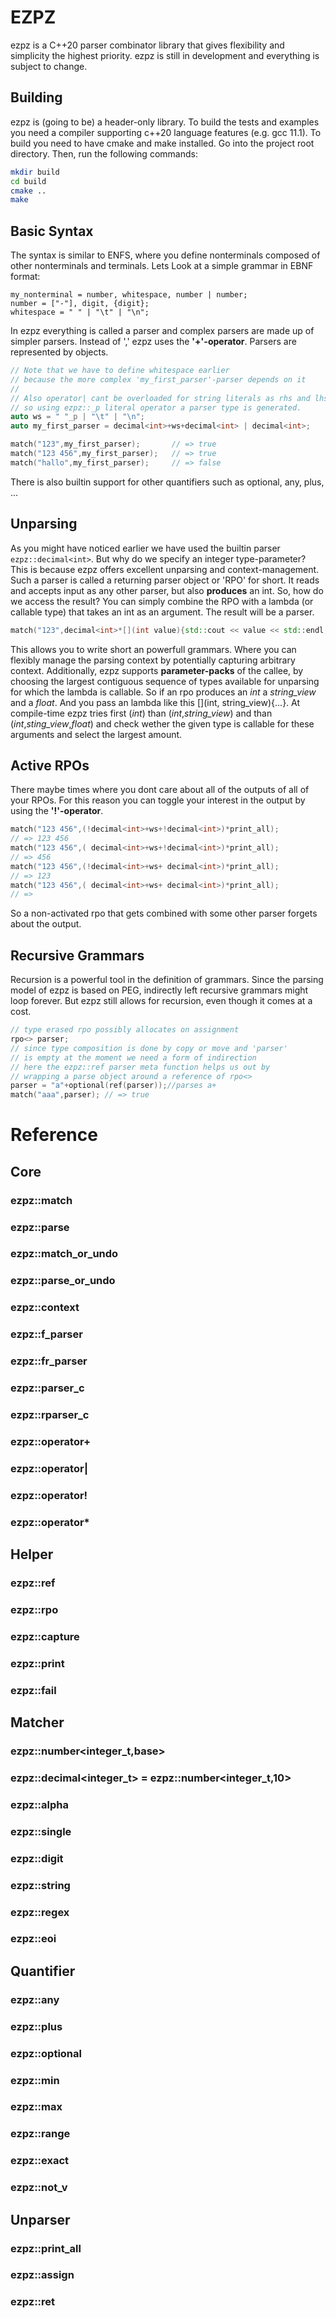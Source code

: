 # EZPZ
ezpz is a C++20 parser combinator library that gives flexibility and simplicity the highest priority. ezpz is still in development and everything is subject to change.

## Building
ezpz is (going to be) a header-only library. To build the tests and examples you need a compiler supporting c++20 language features (e.g. gcc 11.1). To build you need to have cmake and make installed. Go into the project root directory. Then, run the following commands:
```bash
mkdir build
cd build
cmake ..
make
```

## Basic Syntax
The syntax is similar to ENFS, where you define nonterminals composed of other nonterminals and terminals. Lets Look at a simple grammar in EBNF format:

```uml
my_nonterminal = number, whitespace, number | number;
number = ["-"], digit, {digit};
whitespace = " " | "\t" | "\n";
```
In ezpz everything is called a parser and complex parsers are made up of simpler parsers. Instead of ',' ezpz uses the **'+'-operator**. Parsers are represented by objects.
```c++
// Note that we have to define whitespace earlier
// because the more complex 'my_first_parser'-parser depends on it
//
// Also operator| cant be overloaded for string literals as rhs and lhs simultanous
// so using ezpz::_p literal operator a parser type is generated.
auto ws = " "_p | "\t" | "\n";
auto my_first_parser = decimal<int>+ws+decimal<int> | decimal<int>;

match("123",my_first_parser);       // => true
match("123 456",my_first_parser);   // => true
match("hallo",my_first_parser);     // => false
```
There is also builtin support for other quantifiers such as optional, any, plus, ...

## Unparsing
As you might have noticed earlier we have used the builtin parser `ezpz::decimal<int>`. But why do we specify an integer type-parameter? This is because ezpz offers excellent unparsing and context-management. Such a parser is called a returning parser object or 'RPO' for short. It reads and accepts input as any other parser, but also **produces** an int. So, how do we access the result? You can simply combine the RPO with a lambda (or callable type) that takes an int as an argument. The result will be a parser.
```c++
match("123",decimal<int>*[](int value){std::cout << value << std::endl;});
```
This allows you to write short an powerfull grammars. Where you can flexibly manage the parsing context by potentially capturing arbitrary context. Additionally, ezpz supports **parameter-packs** of the callee, by choosing the largest contiguous sequence of types available for unparsing for which the lambda is callable. So if an rpo produces an *int* a *string_view* and a *float*. And you pass an lambda like this [](int, string_view){...}. At compile-time ezpz tries first (*int*) than (*int*,*string_view*) and than (*int*,*sting_view*,*float*) and check wether the given type is callable for these arguments and select the largest amount.
## Active RPOs
There maybe times where you dont care about all of the outputs of all of your RPOs. For this reason you can toggle your interest in the output by using the **'!'-operator**.
```c++
match("123 456",(!decimal<int>+ws+!decimal<int>)*print_all);
// => 123 456
match("123 456",( decimal<int>+ws+!decimal<int>)*print_all);
// => 456
match("123 456",(!decimal<int>+ws+ decimal<int>)*print_all);
// => 123
match("123 456",( decimal<int>+ws+ decimal<int>)*print_all);
// => 
```
So a non-activated rpo that gets combined with some other parser forgets about the output.

## Recursive Grammars
Recursion is a powerful tool in the definition of grammars. Since the parsing model of ezpz is based on PEG, indirectly left recursive grammars might loop forever. But ezpz still allows for recursion, even though it comes at a cost.
```c++
// type erased rpo possibly allocates on assignment
rpo<> parser;
// since type composition is done by copy or move and 'parser'
// is empty at the moment we need a form of indirection
// here the ezpz::ref parser meta function helps us out by
// wrapping a parse object around a reference of rpo<>
parser = "a"+optional(ref(parser));//parses a+
match("aaa",parser); // => true
```

# Reference
## Core
### ezpz::match
### ezpz::parse
### ezpz::match_or_undo
### ezpz::parse_or_undo
### ezpz::context
### ezpz::f_parser
### ezpz::fr_parser
### ezpz::parser_c
### ezpz::rparser_c
### ezpz::operator+
### ezpz::operator|
### ezpz::operator!
### ezpz::operator*
## Helper
### ezpz::ref
### ezpz::rpo
### ezpz::capture
### ezpz::print
### ezpz::fail
## Matcher
### ezpz::number<integer_t,base>
### ezpz::decimal<integer_t> = ezpz::number<integer_t,10>
### ezpz::alpha
### ezpz::single
### ezpz::digit
### ezpz::string
### ezpz::regex
### ezpz::eoi
## Quantifier
### ezpz::any
### ezpz::plus
### ezpz::optional
### ezpz::min
### ezpz::max
### ezpz::range
### ezpz::exact
### ezpz::not_v
## Unparser
### ezpz::print_all
### ezpz::assign
### ezpz::ret